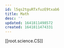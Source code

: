 ```yaml
---
id: l5qs2tguRTxfuzE9txab6
title: Math
desc: ''
updated: 1641811498572
created: 1641811474331
---
```

[[root.science.CS]]

